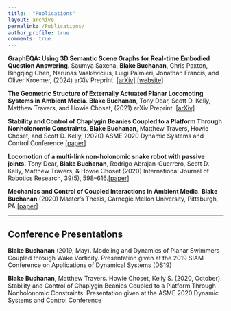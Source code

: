 ```yaml
---
title:  "Publications"
layout: archive
permalink: /Publications/
author_profile: true
comments: true
---
```


<p><b>GraphEQA: Using 3D Semantic Scene Graphs for Real-time Embodied Question Answering</b>. Saumya Saxena, <b>Blake Buchanan</b>, Chris Paxton, Bingqing Chen, Narunas Vaskevicius, Luigi Palmieri, Jonathan Francis, and Oliver Kroemer, (2024) arXiv Preprint. <a href="https://www.arxiv.org/abs/2412.14480" target="_blank">[arXiv]</a> <a href="https://saumyasaxena.github.io/grapheqa/" target="_blank">[website]</a></p>

<p><b>The Geometric Structure of Externally Actuated Planar Locomoting Systems in Ambient Media</b>. <b>Blake Buchanan</b>, Tony Dear, Scott D. Kelly, Matthew Travers, and Howie Choset, (2021) arXiv Preprint. <a href="https://arxiv.org/abs/2108.06442" target="_blank">[arXiv]</a> </p>

<p><b>Stability and Control of Chaplygin Beanies Coupled to a Platform Through Nonholonomic Constraints</b>. <b>Blake Buchanan</b>, Matthew Travers, Howie Choset, and Scott D. Kelly, (2020) ASME 2020 Dynamic Systems and Control Conference <a href="http://biorobotics.ri.cmu.edu/papers/paperUploads/buchanan2020v2.pdf" target="_blank">[paper]</a></p>

<p><b>Locomotion of a multi-link non-holonomic snake robot with passive joints.</b> Tony Dear, <b>Blake Buchanan</b>, Rodrigo Abrajan-Guerrero, Scott D. Kelly, Matthew Travers, & Howie Choset (2020) International Journal of Robotics Research, 39(5), 598–616.<a href="http://biorobotics.ri.cmu.edu/papers/paperUploads/dear2020.pdf" target="_blank">[paper]</a></p>

<p><b>Mechanics  and  Control  of  Coupled  Interactions  in  Ambient  Media</b>. <b>Blake Buchanan</b>  (2020) Master’s Thesis, Carnegie Mellon University, Pittsburgh, PA <a href="{{ site.baseurl }}/viewable/Blake_Buchanan_Master_Thesis.pdf" target="_blank">[paper]</a></p>

---

## Conference Presentations
<p><b>Blake Buchanan</b> (2019, May). Modeling and Dynamics of Planar Swimmers Coupled through Wake Vorticity.  Presentation given at the 2019 SIAM Conference on Applications of Dynamical Systems (DS19) </p>

<p><b>Blake Buchanan</b>, Matthew Travers. Howie Choset, Kelly S. (2020, October). Stability and Control of Chaplygin Beanies Coupled to a Platform Through Nonholonomic Constraints.  Presentation given at the ASME 2020 Dynamic Systems and Control Conference</p>
